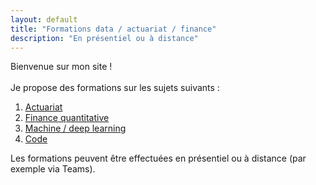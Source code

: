 ```yaml
---
layout: default
title: "Formations data / actuariat / finance"
description: "En présentiel ou à distance"
---
```


Bienvenue sur mon site ! 
<br>
<br>
Je propose des formations sur les sujets suivants :
<ol type="1">
  <li> <a href = "actuariat.html"> Actuariat </a> </li>
  <li> <a href = "finance_quantitative.html"> Finance quantitative </a> </li>
  <li> <a href = "machine_deep_learning.html"> Machine / deep learning </a> </li>
  <li> <a href = "code.html"> Code </a> </li>
</ol>

Les formations peuvent être effectuées en présentiel ou à distance (par exemple via Teams).
